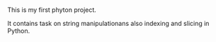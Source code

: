 ###
This is my first phyton project.

It contains task on string manipulationans also indexing and slicing in Python.
